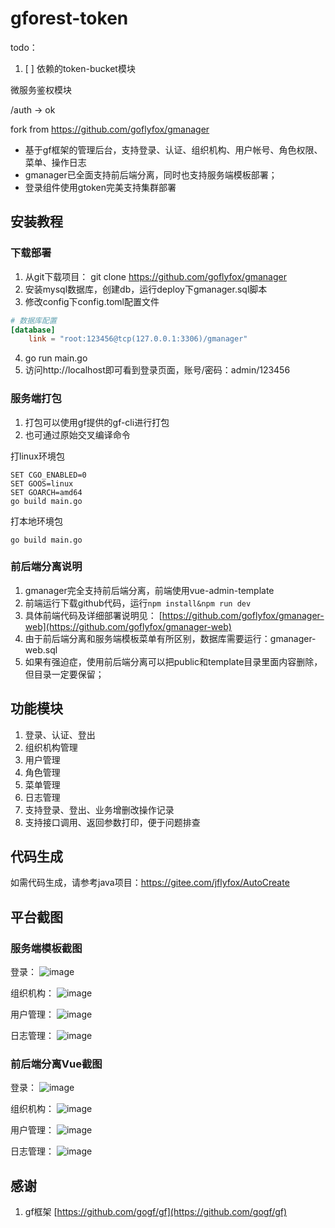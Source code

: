 # gforest-token

todo：

1. [ ] 依赖的token-bucket模块

微服务鉴权模块

/auth -> ok

fork from https://github.com/goflyfox/gmanager

* 基于gf框架的管理后台，支持登录、认证、组织机构、用户帐号、角色权限、菜单、操作日志
* gmanager已全面支持前后端分离，同时也支持服务端模板部署；
* 登录组件使用gtoken完美支持集群部署

## 安装教程

### 下载部署
1. 从git下载项目： git clone https://github.com/goflyfox/gmanager
2. 安装mysql数据库，创建db，运行deploy下gmanager.sql脚本
3. 修改config下config.toml配置文件
```toml
# 数据库配置
[database]
    link = "root:123456@tcp(127.0.0.1:3306)/gmanager"
```
4. go run main.go
5. 访问http://localhost即可看到登录页面，账号/密码：admin/123456

### 服务端打包
1. 打包可以使用gf提供的gf-cli进行打包
2. 也可通过原始交叉编译命令

打linux环境包
```
SET CGO_ENABLED=0
SET GOOS=linux
SET GOARCH=amd64
go build main.go
```

打本地环境包
```
go build main.go
```

### 前后端分离说明
1. gmanager完全支持前后端分离，前端使用vue-admin-template
2. 前端运行下载github代码，运行`npm install&npm run dev`
3. 具体前端代码及详细部署说明见： [https://github.com/goflyfox/gmanager-web](https://github.com/goflyfox/gmanager-web)
4. 由于前后端分离和服务端模板菜单有所区别，数据库需要运行：gmanager-web.sql
5. 如果有强迫症，使用前后端分离可以把public和template目录里面内容删除，但目录一定要保留；

## 功能模块
1. 登录、认证、登出
2. 组织机构管理
3. 用户管理
4. 角色管理
5. 菜单管理
6. 日志管理
7. 支持登录、登出、业务增删改操作记录
8. 支持接口调用、返回参数打印，便于问题排查

## 代码生成
如需代码生成，请参考java项目：https://gitee.com/jflyfox/AutoCreate

## 平台截图

### 服务端模板截图
登录：
![image](https://raw.githubusercontent.com/goflyfox/gmanager/master/deploy/image/1.png)

组织机构：
![image](https://raw.githubusercontent.com/goflyfox/gmanager/master/deploy/image/2.png)

用户管理：
![image](https://raw.githubusercontent.com/goflyfox/gmanager/master/deploy/image/3.png)

日志管理：
![image](https://raw.githubusercontent.com/goflyfox/gmanager/master/deploy/image/4.png)

### 前后端分离Vue截图
登录：
![image](https://raw.githubusercontent.com/goflyfox/gmanager/master/deploy/image/web1.png)

组织机构：
![image](https://raw.githubusercontent.com/goflyfox/gmanager/master/deploy/image/web2.png)

用户管理：
![image](https://raw.githubusercontent.com/goflyfox/gmanager/master/deploy/image/web3.png)

日志管理：
![image](https://raw.githubusercontent.com/goflyfox/gmanager/master/deploy/image/web4.png)

## 感谢

1. gf框架 [https://github.com/gogf/gf](https://github.com/gogf/gf) 
